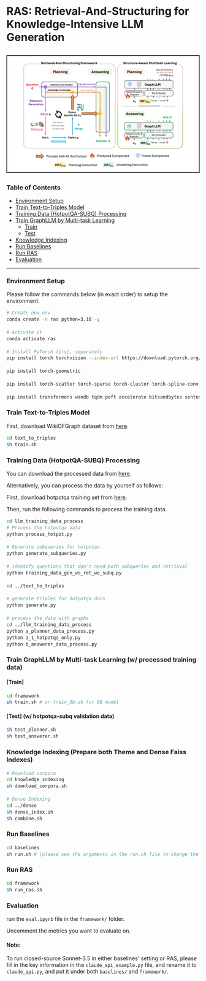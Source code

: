 # RAS: Retrieval-And-Structuring for Knowledge-Intensive LLM Generation

![alt text](/images/overview.png "Overview of RAS")
---
### Table of Contents
- [Environment Setup](#environment-setup)
- [Train Text-to-Triples Model](#train-text-to-triples-model)
- [Training Data (HotpotQA-SUBQ) Processing](#training-data-hotpotqa-subq-processing)
- [Train GraphLLM by Multi-task Learning](#train-graphllm-by-multi-task-learning-w-processed-training-data)
  - [Train](#train-1)
  - [Test](#test-1)
- [Knowledge Indexing](#knowledge-indexing-prepare-both-theme-and-dense-faiss-indexes)
- [Run Baselines](#run-baselines)
- [Run RAS](#run-ras)
- [Evaluation](#evaluation)
---

### Environment Setup

Please follow the commands below (in exact order) to setup the environment.

```bash
# Create new env
conda create -n ras python=3.10 -y

# Activate it
conda activate ras

# Install PyTorch first, separately
pip install torch torchvision --index-url https://download.pytorch.org/whl/cu118

pip install torch-geometric

pip install torch-scatter torch-sparse torch-cluster torch-spline-conv -f https://data.pyg.org/whl/torch-2.5.1+cu118.html #(depends on your cuda version)

pip install transformers wandb tqdm peft accelerate bitsandbytes sentencepiece

```


<!-- ### Train Theme Classifier and Distribution Shifter

First, download DBPedia-298 dataset from [here](https://www.kaggle.com/datasets/danofer/dbpedia-classes).

#### [Train]
```bash
cd classifier_shifter
sh doc_train.sh
sh shifter_train.sh # please process HotpotQA-SUBQ data (see below) before this
```

#### [Test]
```bash
cd classifier_shifter
python theme_predictor.py
``` -->

### Train Text-to-Triples Model

First, download WikiOFGraph dataset from [here](https://drive.google.com/drive/folders/1FaEdfgmcjHixVacdZLFCus6HO-k2yrR5?usp=sharing).

```bash
cd text_to_triples
sh train.sh
```




### Training Data (HotpotQA-SUBQ) Processing
You can download the processed data from [here](https://huggingface.co/datasets/pat-jj/ras_train_data/tree/main).

Alternatively, you can process the data by yourself as follows:

First, download hotpotqa training set from [here](http://curtis.ml.cmu.edu/datasets/hotpot/hotpot_train_v1.1.json).

Then, run the following commands to process the training data.

```bash
cd llm_training_data_process
# Process the hotpotqa data
python process_hotpot.py

# Generate subqueries for hotpotqa
python generate_subqueries.py

# identify questions that don't need both subqueries and retrieval
python training_data_gen_wo_ret_wo_subq.py

cd ../text_to_triples

# generate triples for hotpotqa docs
python generate.py

# process the data with graphs
cd ../llm_training_data_process
python a_planner_data_process.py
python a_1_hotpotqa_only.py
python b_answerer_data_process.py
```


### Train GraphLLM by Multi-task Learning (w/ processed training data)

#### [Train]
```bash
cd framework
sh train.sh # or train_8b.sh for 8B model
```

#### [Test] (w/ hotpotqa-subq validation data)
```bash
sh test_planner.sh
sh test_answerer.sh
```


### Knowledge Indexing (Prepare both Theme and Dense Faiss Indexes)

```bash
# Download corpora
cd knowledge_indexing
sh download_corpora.sh

# Dense Indexing
cd ../dense
sh dense_index.sh
sh combine.sh
```

### Run Baselines

```bash
cd baselines
sh run.sh # (please see the arguments in the run.sh file to change the dataset, model, etc.)
```


### Run RAS

```bash
cd framework
sh run_ras.sh
```


### Evaluation

run the `eval.ipynb` file in the `framework/` folder.

Uncomment the metrics you want to evaluate on.

#### Note: 

To run closed-source Sonnet-3.5 in either baselines' setting or RAS, please fill in the key information in the `claude_api_example.py` file, and rename it to `claude_api.py`, and put it under both `baselines/` and `framework/`.
